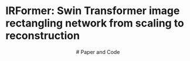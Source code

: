 # IRFormer: Swin Transformer image rectangling network from scaling to reconstruction

<p align="center"># Paper and Code</p>
